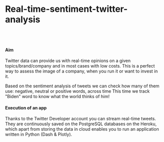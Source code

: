 # Real-time-sentiment-twitter-analysis

<br/><br/>

#### Aim

Twitter data can provide us with real-time opinions on a given topics/brand/company and in most cases with low costs.
This is a perfect way to assess the image of a company, when you run it or want to invest in it.

Based on the sentiment analysis of tweets we can check how many of them use: negative, neutral or positive words, across time
This time we track "Biden" word to know what the world thinks of him!

#### Execution of an app

Thanks to the Twitter Developer account you can stream real-time tweets. They are continuously saved on the PostgreSQL databases on the Heroku, which apart from storing the data in cloud enables you to run an application written in Python (Dash & Plotly).





